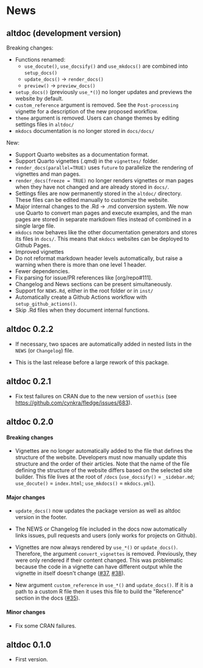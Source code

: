 # News

## altdoc (development version)

Breaking changes:

* Functions renamed:
  - `use_docute()`, `use_docsify()` and `use_mkdocs()` are combined into `setup_docs()` 
  - `update_docs()` -> `render_docs()`
  - `preview()` -> `preview_docs()`
* `setup_docs()` (previously `use_*()`) no longer updates and previews the website by default.
* `custom_reference` argument is removed. See the `Post-processing` vignette for a description of the new proposed workflow.
* `theme` argument is removed. Users can change themes by editing settings files in `altdoc/`
* `mkdocs` documentation is no longer stored in `docs/docs/`

New:

* Support Quarto websites as a documentation format.
* Support Quarto vignettes (.qmd) in the `vignettes/` folder.
* `render_docs(parallel=TRUE)` uses `future` to parallelize the rendering of vignettes and man pages.
* `render_docs(freeze = TRUE)` no longer renders vignettes or man pages when they have not changed and are already stored in `docs/`.
* Settings files are now permanently stored in the `altdoc/` directory. These files can be edited manually to customize the website.
* Major internal changes to the .Rd -> .md conversion system. We now use Quarto to convert man pages and execute examples, and the man pages are stored in separate markdown files instead of combined in a single large file.
* `mkdocs` now behaves like the other documentation generators and stores its files in `docs/`. This means that `mkdocs` websites can be deployed to Github Pages.
* Improved vignettes
* Do not reformat markdown header levels automatically, but raise a warning when there is more than one level 1 header.
* Fewer dependencies.
* Fix parsing for issue/PR references like [org/repo#111].
* Changelog and News sections can be present simultaneously.
* Support for `NEWS.Rd`, either in the root folder or in `inst/`
* Automatically create a Github Actions workflow with `setup_github_actions()`.
* Skip .Rd files when they document internal functions.

## altdoc 0.2.2

* If necessary, two spaces are automatically added in nested lists in the `NEWS` 
  (or `Changelog`) file. 
  
* This is the last release before a large rework of this package.

## altdoc 0.2.1

* Fix test failures on CRAN due to the new version of `usethis` 
  (see https://github.com/cynkra/fledge/issues/683).

## altdoc 0.2.0 

#### Breaking changes

* Vignettes are no longer automatically added to the file that defines the structure
  of the website. Developers must now manually update this structure and the order
  of their articles. Note that the name of the file defining the structure of the 
  website differs based on the selected site builder. This file lives at the root
  of `/docs` (`use_docsify()` = `_sidebar.md`; `use_docute()` = `index.html`; 
  `use_mkdocs()` = `mkdocs.yml`).
  

#### Major changes
  
* `update_docs()` now updates the package version as well as altdoc version in 
  the footer.
  
* The NEWS or Changelog file included in the docs now automatically links issues,
  pull requests and users (only works for projects on Github).
  
* Vignettes are now always rendered by `use_*()` or `update_docs()`. Therefore,
  the argument `convert_vignettes` is removed. Previously, they were only rendered 
  if their content changed. This was problematic because the code in a vignette 
  can have different output while the vignette in itself doesn't change ([#37](https://github.com/etiennebacher/altdoc/issues/37), [#38](https://github.com/etiennebacher/altdoc/issues/38)).
  
* New argument `custom_reference` in `use_*()` and `update_docs()`. If it is a
  path to a custom R file then it uses this file to build the "Reference" section
  in the docs ([#35](https://github.com/etiennebacher/altdoc/issues/35)).
  
#### Minor changes

* Fix some CRAN failures.


## altdoc 0.1.0

* First version.